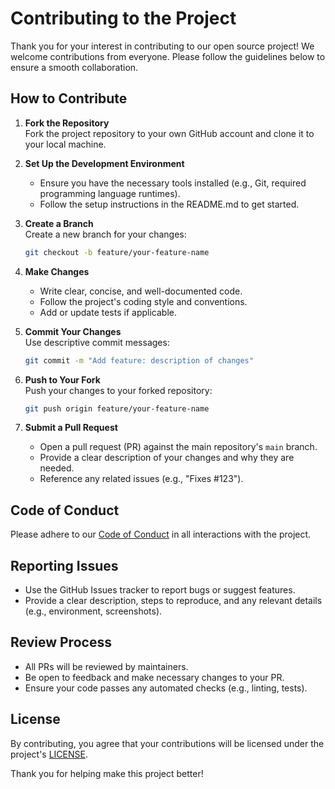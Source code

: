 # Contributing to the Project

Thank you for your interest in contributing to our open source project! We welcome contributions from everyone. Please follow the guidelines below to ensure a smooth collaboration.

## How to Contribute

1. **Fork the Repository**  
   Fork the project repository to your own GitHub account and clone it to your local machine.

2. **Set Up the Development Environment**  
   - Ensure you have the necessary tools installed (e.g., Git, required programming language runtimes).  
   - Follow the setup instructions in the README.md to get started.

3. **Create a Branch**  
   Create a new branch for your changes:  
   ```bash
   git checkout -b feature/your-feature-name
   ```

4. **Make Changes**  
   - Write clear, concise, and well-documented code.  
   - Follow the project's coding style and conventions.  
   - Add or update tests if applicable.

5. **Commit Your Changes**  
   Use descriptive commit messages:  
   ```bash
   git commit -m "Add feature: description of changes"
   ```

6. **Push to Your Fork**  
   Push your changes to your forked repository:  
   ```bash
   git push origin feature/your-feature-name
   ```

7. **Submit a Pull Request**  
   - Open a pull request (PR) against the main repository's `main` branch.  
   - Provide a clear description of your changes and why they are needed.  
   - Reference any related issues (e.g., "Fixes #123").

## Code of Conduct
Please adhere to our [Code of Conduct](CODE_OF_CONDUCT.md) in all interactions with the project.

## Reporting Issues
- Use the GitHub Issues tracker to report bugs or suggest features.  
- Provide a clear description, steps to reproduce, and any relevant details (e.g., environment, screenshots).

## Review Process
- All PRs will be reviewed by maintainers.  
- Be open to feedback and make necessary changes to your PR.  
- Ensure your code passes any automated checks (e.g., linting, tests).

## License
By contributing, you agree that your contributions will be licensed under the project's [LICENSE](LICENSE).

Thank you for helping make this project better!